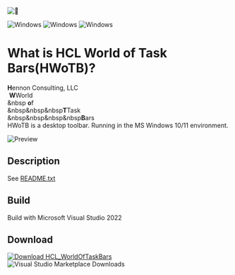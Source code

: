 
![🥇](https://img.shields.io/badge/🥇_The_Best_of_the_Best_...._With_Honors-royalblue.svg)


![Windows](https://img.shields.io/badge/Windows-10-blue.svg)
![Windows](https://img.shields.io/badge/Windows-11-blue.svg)
![Windows](https://img.shields.io/badge/Version:_1.1.6.tbn444-orange.svg)

What is HCL World of Task Bars(HWoTB)?
===============================================================================================================================
**H**ennon Consulting, LLC  
&nbsp;**W**World  
&nbsp&nbsp;**o**f  
&nbsp&nbsp&nbsp**T**Task  
&nbsp&nbsp&nbsp&nbsp**B**ars  
HWoTB is a desktop toolbar. Running in the MS Windows 10/11 environment.

![Preview](metadata/screenshots/preview.png)

Description
-------------------------------
See [README.txt](https://github.com/chennon/HCL_WorldOfTaskBars/blob/master/exe/README.txt)

Build
-------------------------------
Build with Microsoft Visual Studio 2022

Download
-------------------------------
[![Download HCL_WorldOfTaskBars](https://a.fsdn.com/con/app/sf-download-button)](https://hennonconsulting.com/software/download/HCL_WorldOfTaskBars.msi)
![Visual Studio Marketplace Downloads](https://img.shields.io/visual-studio-marketplace/d/:extensionId)

